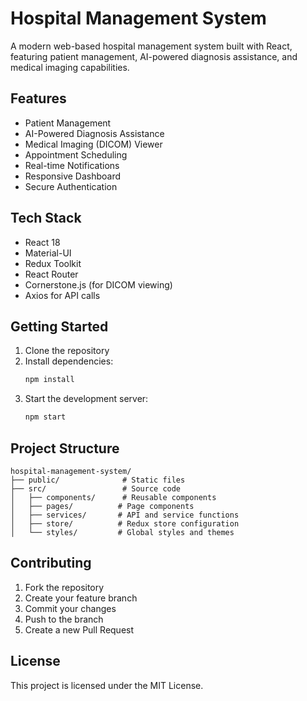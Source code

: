 # Hospital Management System

A modern web-based hospital management system built with React, featuring patient management, AI-powered diagnosis assistance, and medical imaging capabilities.

## Features

- Patient Management
- AI-Powered Diagnosis Assistance
- Medical Imaging (DICOM) Viewer
- Appointment Scheduling
- Real-time Notifications
- Responsive Dashboard
- Secure Authentication

## Tech Stack

- React 18
- Material-UI
- Redux Toolkit
- React Router
- Cornerstone.js (for DICOM viewing)
- Axios for API calls

## Getting Started

1. Clone the repository
2. Install dependencies:
   ```bash
   npm install
   ```
3. Start the development server:
   ```bash
   npm start
   ```

## Project Structure

```
hospital-management-system/
├── public/              # Static files
├── src/                 # Source code
│   ├── components/      # Reusable components
│   ├── pages/          # Page components
│   ├── services/       # API and service functions
│   ├── store/          # Redux store configuration
│   └── styles/         # Global styles and themes
```

## Contributing

1. Fork the repository
2. Create your feature branch
3. Commit your changes
4. Push to the branch
5. Create a new Pull Request

## License

This project is licensed under the MIT License.
